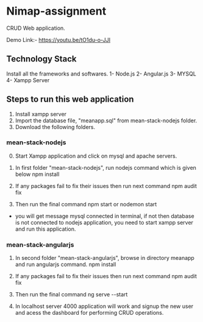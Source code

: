 # Nimap-assignment

CRUD Web application. 

Demo Link:- https://youtu.be/tO1du-o-JJI


## Technology Stack 
Install all the frameworks and softwares.
1- Node.js
2- Angular.js
3- MYSQL
4- Xampp Server

## Steps to run this web application

1. Install xampp server
2. Import the database file, "meanapp.sql" from mean-stack-nodejs folder.
3. Download the following folders. 


### mean-stack-nodejs
0. Start Xampp application and click on mysql and apache servers.
1. In first folder "mean-stack-nodejs", run nodejs command which is given below
                      npm install

2. If any packages fail to fix their issues then run next command
                      npm audit fix
                      
3.  Then run the final command 
            npm start or nodemon start      
- you will get message mysql connected in terminal, if not then database is not connected to nodejs application, you need to start xampp server and run this application.
              
### mean-stack-angularjs

1. In second folder "mean-stack-angularjs", browse in directory meanapp and run angularjs command.
                          npm install
                          
2. If any packages fail to fix their issues then run next command
                      npm audit fix

3. Then run the final command
             ng serve --start  
             
4. In localhost server 4000 application will work and signup the new user and acess the dashboard for performing CRUD operations.
